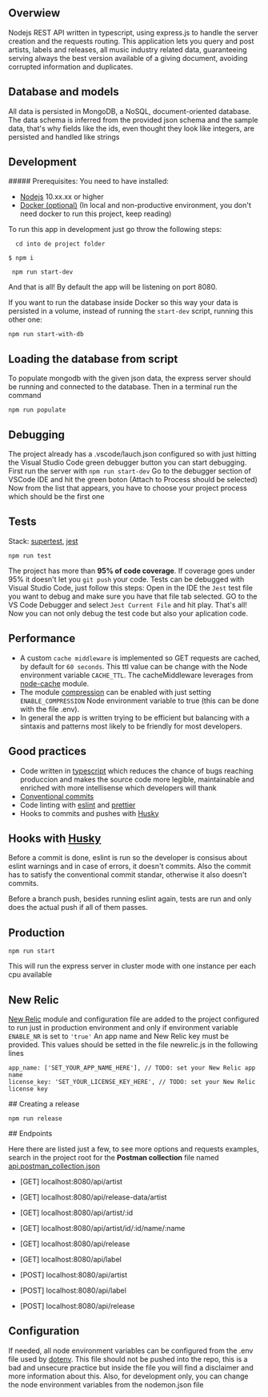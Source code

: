 ## Overwiew

Nodejs REST API written in typescript, using express.js to handle the server creation and the requests routing.
This application lets you query and post artists, labels and releases, all music industry related data, guaranteeing serving always the best version available of a giving document, avoiding corrupted information and duplicates.

## Database and models

All data is persisted in MongoDB, a NoSQL, document-oriented database.
The data schema is inferred from the provided json schema and the sample data, that's why fields like the ids, even thought they look like integers, are persisted and handled like strings

## Development

##### Prerequisites:
You need to have installed:
- [Nodejs](https://nodejs.org/ "Nodejs") 10.xx.xx or higher
- [Docker (optional)](https://www.docker.com/get-started "Docker") (In local and non-productive environment, you don't need docker to run this project, keep reading)

To run this app in development just go throw the following steps:
```
  cd into de project folder
```

```
$ npm i
```

```
 npm run start-dev
```
And that is all! By default the app will be listening on port 8080.

If you want to run the database inside Docker so this way your data is persisted in a volume, instead of running the `start-dev` script, running this other one:
```
npm run start-with-db
```

## Loading the database from script

To populate mongodb with the given json data, the express server should be running and connected to the database.
Then in a terminal run the command
```
npm run populate
```

## Debugging

The project already has a .vscode/lauch.json configured so with just hitting the Visual Studio Code green debugger button you can start debugging.
First run the server with `npm run start-dev`
Go to the debugger section of VSCode IDE and hit the green boton (Attach to Process should be selected)
Now from the list that appears, you have to choose your project process which should be the first one 

## Tests

Stack: [supertest](https://www.npmjs.com/package/supertest "supertest"), [jest](https://jestjs.io/ "jest")
```
npm run test
```
The project has more than **95% of code coverage**. If coverage goes under 95% it doesn't let you `git push` your code.
Tests can be debugged with Visual Studio Code, just follow this steps:
Open in the IDE the `Jest` test file you want to debug and make sure you have that file tab selected.
GO to the VS Code Debugger and select `Jest Current File` and hit play. That's all! Now you can not only debug the test code but also your aplication code.

## Performance

- A custom `cache middleware` is implemented so GET requests are cached, by default for `60 seconds`. This ttl value can be change with the Node environment variable `CACHE_TTL`. The cacheMiddleware leverages from [node-cache](https://www.npmjs.com/package/node-cache "node-cache") module.
- The module [compression](https://www.npmjs.com/package/compression "compression") can be enabled with just setting `ENABLE_COMPRESSION` Node environment variable to true (this can be done with the file .env).
- In general the app is written trying to be efficient but balancing with a sintaxis and patterns most likely to be friendly for most developers.


## Good practices
- Code written in [typescript](https://www.typescriptlang.org/ "typescript") which reduces the chance of bugs reaching produccion and makes the source code more legible, maintainable and enriched with more intellisense which developers will thank
- [Conventional commits](https://www.conventionalcommits.org/en/v1.0.0/ "Conventional commits")
- Code linting with [eslint](https://eslint.org/ "eslint") and [prettier](https://prettier.io/ "prettier")
- Hooks to commits and pushes with [Husky](https://www.npmjs.com/package/husky "Husky")

## Hooks with [Husky](https://www.npmjs.com/package/husky "Husky")
Before a commit is done, eslint is run so the developer is consisus about eslint warnings and in case of errors, it doesn't commits.
Also the commit has to satisfy the conventional commit standar, otherwise it also doesn't commits.

Before a branch push, besides running eslint again, tests are run and only does the actual push if all of them passes.


## Production

```
npm run start
```
This will run the express server in cluster mode with one instance per each cpu available

## New Relic

[New Relic](https://newrelic.com/ "New Relic") module and configuration file are added to the project configured to run just in production environment and only if environment variable `ENABLE_NR` is set to `'true'`
An app name and New Relic key must be provided. This values should be setted in the file newrelic.js in the following lines
```
app_name: ['SET_YOUR_APP_NAME_HERE'], // TODO: set your New Relic app name
license_key: 'SET_YOUR_LICENSE_KEY_HERE', // TODO: set your New Relic license key 
```

## Creating a release

```
npm run release
```

## Endpoints

Here there are listed just a few, to see more options and requests examples, search in the project root for the **Postman collection** file named [api.postman_collection.json](https://github.com/PRossetti/wp-typescript-expressjs-api/blob/master/api.postman_collection.json "api.postman_collection.json")

- [GET] localhost:8080/api/artist
- [GET] localhost:8080/api/release-data/artist
- [GET] localhost:8080/api/artist/:id
- [GET] localhost:8080/api/artist/id/:id/name/:name
- [GET] localhost:8080/api/release
- [GET] localhost:8080/api/label

- [POST] localhost:8080/api/artist
- [POST] localhost:8080/api/label
- [POST] localhost:8080/api/release


## Configuration

If needed, all node environment variables can be configured from the .env file used by [dotenv](https://www.npmjs.com/package/dotenv "dotenv").
This file should not be pushed into the repo, this is a bad and unsecure practice but inside the file you will find a disclaimer and more information about this.
Also, for development only, you can change the node environment variables from the nodemon.json file
